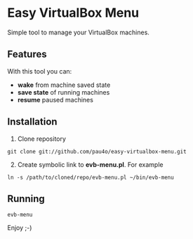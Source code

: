 # Easy VirtualBox Menu #

Simple tool to manage your VirtualBox machines.

## Features ##

With this tool you can:

* **wake** from machine saved state
* **save state** of running machines
* **resume** paused machines

## Installation ##

1. Clone repository

`git clone git://github.com/pau4o/easy-virtualbox-menu.git`

2. Create symbolic link to **evb-menu.pl**. For example

`ln -s /path/to/cloned/repo/evb-menu.pl ~/bin/evb-menu`

## Running ##

`evb-menu`
    
Enjoy ;-)
